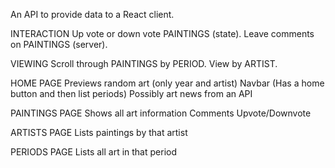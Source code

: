 An API to provide data to a React client.

INTERACTION
Up vote or down vote PAINTINGS (state).
Leave comments on PAINTINGS (server).

VIEWING
Scroll through PAINTINGS by PERIOD.
View by ARTIST.

HOME PAGE
Previews random art (only year and artist)
Navbar (Has a home button and then list periods)
Possibly art news from an API

PAINTINGS PAGE
Shows all art information
Comments
Upvote/Downvote

ARTISTS PAGE
Lists paintings by that artist

PERIODS PAGE
Lists all art in that period
